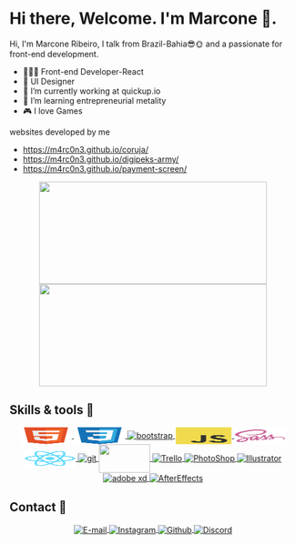 # Hi there, Welcome. I'm Marcone 👋. 
Hi, I'm Marcone Ribeiro, I talk from Brazil-Bahia😎🌞 and a passionate for front-end development. 

- 👨🏾‍💻 Front-end Developer-React
- 🎨 UI Designer
- 🔭 I’m currently working at quickup.io
- 🌱 I’m learning entrepreneurial metality
- 🎮 I love Games 

websites developed by me

- https://m4rc0n3.github.io/coruja/
- https://m4rc0n3.github.io/digipeks-army/
- https://m4rc0n3.github.io/payment-screen/
<p align="center">
  <a align="center" href="https://github.com/M4RC0N3">
    <img align="center" height="180" width="400" src= "https://github-readme-stats.vercel.app/api?username=M4RC0N3&count_private=true/api?username=M4RC0N3&show_icons=true&bg_color=45,6C49D0,362293&title_color=FFF&icon_color=FFF&text_color=FFF"></img>
  </a>
  <a align="center" href="https://github.com/M4RC0N3">
    <img align="center" height="180" width="400" src= "https://github-readme-stats.vercel.app/api/top-langs/?username=M4RC0N3&layout=compact&bg_color=45,6C49D0,362293&title_color=FFF&icon_color=FFF&text_color=FFF")](https://github.com/M4RC0N3/github-readme-stats)"></img>
  </a>
</p>

## Skills & tools 🚀
<p align="center">
  <a align="center" href="https://github.com/M4RC0N3">
    <img align="center" style="max-width:100%;" src= "https://raw.githubusercontent.com/devicons/devicon/master/icons/html5/html5-original.svg" width="90" height="30" alt ="HTML 5"></img>
    <img align="center" style="max-width:100%;" src= "https://raw.githubusercontent.com/devicons/devicon/master/icons/css3/css3-original.svg" width="90" height="30" alt ="CSS 3"></img>
    <img align="center" style="max-width:100%;" src="https://cdn.jsdelivr.net/gh/devicons/devicon/icons/bootstrap/bootstrap-plain-wordmark.svg" width="90" height="30" alt="bootstrap" />
    <img align="center" style="max-width:100%;" src= "https://raw.githubusercontent.com/devicons/devicon/master/icons/javascript/javascript-original.svg" width="100" height="30"  alt ="Java Script">        </img>
    <img align="center" style="max-width:100%;" src= "https://raw.githubusercontent.com/devicons/devicon/master/icons/sass/sass-original.svg" width="90" height="30" alt ="SASS"></img>
    <img align="center" style="max-width:100%;" src= "https://raw.githubusercontent.com/devicons/devicon/master/icons/react/react-original.svg" width="90" height="30" alt ="React"></img>
  <img align="center" style="max-width:100%;" src="https://cdn.jsdelivr.net/gh/devicons/devicon/icons/git/git-plain-wordmark.svg" width="90" height="50" alt="git"/>
  <img  align="center" style="max-width:100%;" src="https://cdn.jsdelivr.net/gh/devicons/devicon/icons/ionic/ionic-original-wordmark.svg" width="90" height="50"/>

  
  <img align="center" style="max-width:100%;" src="https://cdn.jsdelivr.net/gh/devicons/devicon/icons/trello/trello-plain-wordmark.svg" width="100" height="70" alt="Trello" />
  <img align="center" style="max-width:100%;" src="https://cdn.jsdelivr.net/gh/devicons/devicon/icons/photoshop/photoshop-plain.svg" width="90" height="30" alt="PhotoShop" />
  <img align="center" style="max-width:100%;" src="https://cdn.jsdelivr.net/gh/devicons/devicon/icons/illustrator/illustrator-plain.svg" width="90" height="30" alt="Illustrator" />
  <img align="center" style="max-width:100%;" src="https://cdn.jsdelivr.net/gh/devicons/devicon/icons/xd/xd-plain.svg" width="90" height="30" alt="adobe xd" />
  <img align="center" style="max-width:100%;" src="https://cdn.jsdelivr.net/gh/devicons/devicon/icons/aftereffects/aftereffects-original.svg" width="90" height="30" alt="AfterEffects"  />
  </a>
</p>

## Contact 📱 
<p align = "center">
  <a href="mailto:marconeribeiro22@gmail.com" target="_blank">
    <img align="center" style="max-width:100%" src="https://img.shields.io/badge/Gmail-D14836?style=for-the-badge&logo=gmail&logoColor=white" alt="E-mail"></img>
  </a>
  <a href="https://www.instagram.com/marcone_s.ribeiro/" target="_blank">
    <img align="center" style="max-width:100%" src="https://img.shields.io/badge/Instagram-E4405F?style=for-the-badge&logo=instagram&logoColor=white" alt="Instagram"></img>
  </a>
  
  <a href="https://github.com/M4RC0N3" target="_blank">
    <img align="center" style="max-width:100%" src="https://img.shields.io/badge/GitHub-100000?style=for-the-badge&logo=github&logoColor=white" alt="Github"></img>
  </a>
  
  <a href="https://www.linkedin.com/in/marcone-ribeiro-947184163/" target="_blank">
    <img align="center" style="max-width:100%" src="https://img.shields.io/badge/LinkedIn-0077B5?style=for-the-badge&logo=linkedin&logoColor=white" alt="Discord"></img>
  </a>
  
